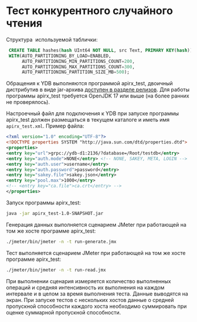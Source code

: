 # Тест конкурентного случайного чтения

Структура  используемой таблички:

```sql
 CREATE TABLE hashes(hash UInt64 NOT NULL, src Text, PRIMARY KEY(hash))
 WITH(AUTO_PARTITIONING_BY_LOAD=ENABLED,
      AUTO_PARTITIONING_MIN_PARTITIONS_COUNT=200,
      AUTO_PARTITIONING_MAX_PARTITIONS_COUNT=300,
      AUTO_PARTITIONING_PARTITION_SIZE_MB=500);
```

Обращения к YDB выполняются программой apirx_test, двоичный дистрибутив в виде jar-архива [доступен в разделе релизов](https://github.com/zinal/apirx-demo/releases/). Для работы программы apirx_test требуется OpenJDK 17 или выше (на более ранних не проверялось).

Настроечный файл для подключения к YDB при запуске программы apirx_test должен размещаться в текущем каталоге и иметь имя `apirx_test.xml`. Пример файла:

```xml
<?xml version="1.0" encoding="UTF-8"?>
<!DOCTYPE properties SYSTEM "http://java.sun.com/dtd/properties.dtd">
<properties>
<entry key="url">grpc://ydb-d1:2136/?database=/Root/testdb</entry>
<entry key="auth.mode">NONE</entry> <!-- NONE, SAKEY, META, LOGIN -->
<entry key="auth.user">username</entry>
<entry key="auth.password">password</entry>
<entry key="sakey.file">sakey.json</entry>
<entry key="pool.max">1000</entry>
<!-- <entry key="ca.file">ca.crt</entry> -->
</properties>
```

Запуск программы apirx_test:

```bash
java -jar apirx_test-1.0-SNAPSHOT.jar
```

Генерация данных выполняется сценарием JMeter при работающей на том же хосте программе apirx_test:

```bash
./jmeter/bin/jmeter -n -t run-generate.jmx
```

Тест выполняется сценарием JMeter при работающей на том же хосте программе apirx_test:

```bash
./jmeter/bin/jmeter -n -t run-read.jmx
```

При выполнении сценария измеряется количество выполненных операций и средняя интенсивность их выполнения на каждом интервале и в целом за время выполнения теста. Данные выводятся на экран. При запуске тестов с нескольких хостов данные о средней пропускной способности каждого хоста необходимо суммировать при оценке суммарной пропускной способности.

